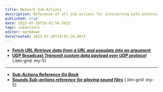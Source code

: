 ```yaml
---
title: Network Sub-Actions
description: Reference of all sub-actions for interacting with external networks or URL's
published: true
date: 2022-07-28T19:42:54.562Z
tags: subactions
editor: markdown
dateCreated: 2022-07-10T19:01:16.907Z
---
```


- [**Fetch URL *Retrieve data from a URL and populate into an argument***](/Sub-Actions/Network/Fetch-URL)
- [**UDP Broadcast *Transmit custom data payload over UDP protocol***](/Sub-Actions/Network/UDP-Broadcast)
{.btn-grid .my-5}

---

- [<i class="mdi mdi-chevron-left"></i>**Sub-Actions Reference *Go Back***](/en/Sub-Actions)
- [<i class="mdi mdi-volume-high primary--text"></i> **Sounds *Sub-actions reference for playing sound files***](/en/Sub-Actions/Sounds)
{.btn-grid .my-5}
